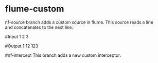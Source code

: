 # flume-custom
nf-source branch adds a custom source in flume. This source reads a line and concatenates to the next line.

#Input
1 
2
3

#Output
1
12
123

#nf-intercept
This branch adds a new  custom interceptor.

